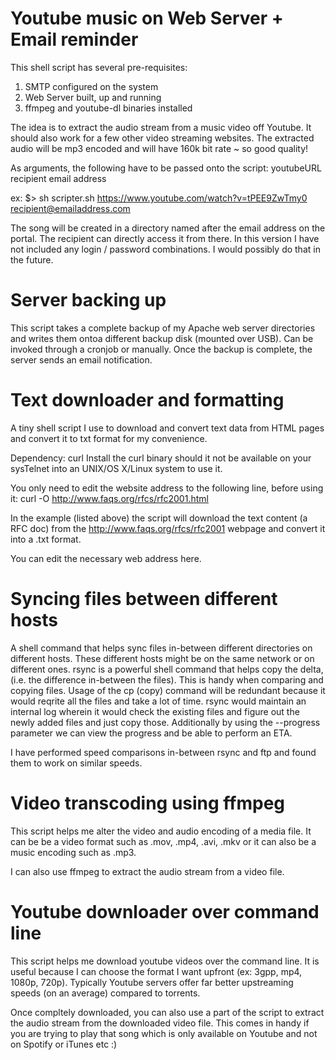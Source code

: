 Youtube music on Web Server + Email reminder
=============================================

This shell script has several pre-requisites:
1. SMTP configured on the system
2. Web Server built, up and running
3. ffmpeg and youtube-dl binaries installed

The idea is to extract the audio stream from a music video off Youtube. It should also work for a few other video streaming websites.
The extracted audio will be mp3 encoded and will have 160k bit rate ~ so good quality!

As arguments, the following have to be passed onto the script:
youtubeURL recipient email address

ex:
$> sh scripter.sh https://www.youtube.com/watch?v=tPEE9ZwTmy0 recipient@emailaddress.com

The song will be created in a directory named after the email address on the portal. The recipient can directly access it from there. In this version I have not included any login / password combinations. I would possibly do that in the future.



Server backing up
==================
This script takes a complete backup of my Apache web server directories and writes them ontoa different backup disk (mounted over USB).
Can be invoked through a cronjob or manually.
Once the backup is complete, the server sends an email notification.


Text downloader and formatting
==========================================

A tiny shell script I use to download and convert text data from HTML pages and convert it to txt format for my convenience.

Dependency: curl
Install the curl binary should it not be available on your sysTelnet into an UNIX/OS X/Linux system to use it.

You only need to edit the website address to the following line, before using it:
curl -O http://www.faqs.org/rfcs/rfc2001.html

In the example (listed above) the script will download the text content (a RFC doc) from the http://www.faqs.org/rfcs/rfc2001 webpage and convert it into a .txt format. 

You can edit the necessary web address here.



Syncing files between different hosts
==========================================

A shell command that helps sync files in-between different directories on different hosts. These different hosts might be on the same network or on different ones. 
rsync is a powerful shell command that helps copy the delta, (i.e. the difference in-between the files).
This is handy when comparing and copying files. Usage of the cp (copy) command will be redundant because it would reqrite all the files and take a lot of time.
rsync would maintain an internal log wherein it would check the existing files and figure out the newly added files and just copy those.
Additionally by using the --progress parameter we can view the progress and be able to perform an ETA.

I have performed speed comparisons in-between rsync and ftp and found them to work on similar speeds.



Video transcoding using ffmpeg
==========================================
This script helps me alter the video and audio encoding of a media file. It can be be a video format such as .mov, .mp4, .avi, .mkv or it can also be a music encoding such as .mp3.

I can also use ffmpeg to extract the audio stream from a video file.



Youtube downloader over command line
==========================================
This script helps me download youtube videos over the command line. It is useful because I can choose the format I want upfront (ex: 3gpp, mp4, 1080p, 720p).
Typically Youtube servers offer far better upstreaming speeds (on an average) compared to torrents.

Once compltely downloaded, you can also use a part of the script to extract the audio stream from the downloaded video file. This comes in handy if you are trying to play that song which is only available on Youtube and not on Spotify or iTunes etc :)



